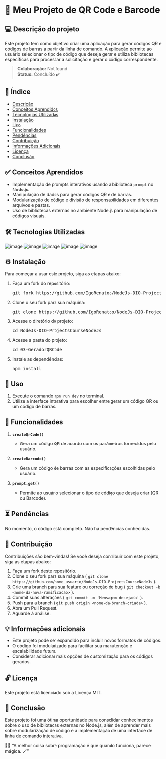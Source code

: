 # 🔲 Meu Projeto de QR Code e Barcode

## 💻 Descrição do projeto

Este projeto tem como objetivo criar uma aplicação para gerar códigos QR e códigos de barras a partir da linha de comando. A aplicação permite ao usuário selecionar o tipo de código que deseja gerar e utiliza bibliotecas específicas para processar a solicitação e gerar o código correspondente.

> **Colaboração:** Not found  
> **Status:** <span> Concluído </span> ✔️

## 📜 Índice

- [Descrição](#-descrição-do-projeto)
- [Conceitos Aprendidos](#-conceitos-aprendidos)
- [Tecnologias Utilizadas](#--tecnologias-utilizadas)
- [Instalação](#-instalação)
- [Uso](#-uso)
- [Funcionalidades](#-funcionalidades)
- [Pendências](#-pendências)
- [Contribuição](#-contribuição)
- [Informações Adicionais](#-informações-adicionais)
- [Licença](#-licença)
- [Conclusão](#-conclusão)

## ✅ Conceitos Aprendidos 

- Implementação de prompts interativos usando a biblioteca `prompt` no Node.js.
- Manipulação de dados para gerar códigos QR e de barras.
- Modularização de código e divisão de responsabilidades em diferentes arquivos e pastas.
- Uso de bibliotecas externas no ambiente Node.js para manipulação de códigos visuais.

## 🛠 Tecnologias Utilizadas

![image](https://img.shields.io/badge/Node.js-43853D?style=for-the-badge&logo=node.js&logoColor=white)
![image](https://img.shields.io/badge/JavaScript-F7DF1E?style=for-the-badge&logo=javascript&logoColor=black)
![image](https://img.shields.io/badge/Prompt-666666?style=for-the-badge)
![image](https://img.shields.io/badge/QR--Code-333333?style=for-the-badge)
![image](https://img.shields.io/badge/Barcode-444444?style=for-the-badge)

## ⚙ Instalação

Para começar a usar este projeto, siga as etapas abaixo:

1. Faça um fork do repositório:
   <pre>git fork https://github.com/IgoRenatoo/NodeJs-DIO-ProjectsCourseNodeJs.git</pre>

2. Clone o seu fork para sua máquina:
   <pre>git clone https://github.com/IgoRenatoo/NodeJs-DIO-ProjectsCourseNodeJs.git</pre>

3. Acesse o diretório do projeto:
   <pre>cd NodeJs-DIO-ProjectsCourseNodeJs</pre>

4. Acesse a pasta do projeto:
   <pre>cd 03-GeradorQRCode</pre>

5. Instale as dependências:
   <pre>npm install</pre>

## 🚀 Uso 
 
1. Execute o comando `npm run dev` no terminal.
2. Utilize a interface interativa para escolher entre gerar um código QR ou um código de barras.

## 🧩 Funcionalidades

1. **`createQrCode()`**
   - Gera um código QR de acordo com os parâmetros fornecidos pelo usuário.

2. **`createBarcode()`**
   - Gera um código de barras com as especificações escolhidas pelo usuário.

3. **`prompt.get()`**
   - Permite ao usuário selecionar o tipo de código que deseja criar (QR ou Barcode).

## ⏳ Pendências

No momento, o código está completo. Não há pendências conhecidas.

## 🤝 Contribuição

Contribuições são bem-vindas! Se você deseja contribuir com este projeto, siga as etapas abaixo:

1. Faça um fork deste repositório.
2. Clone o seu fork para sua máquina ( `git clone https://github.com/nome_usuario/NodeJs-DIO-ProjectsCourseNodeJs` ).
3. Crie uma branch para sua feature ou correção de bug ( `git checkout -b <nome-da-nova-ramificacao>` ).
4. Commit suas alterações ( `git commit -m 'Mensagem desejada'` ).
5. Push para a branch ( `git push origin <nome-da-branch-criada>` ).
6. Abra um Pull Request.
7. Aguarde à análise.

## 💡 Informações adicionais

- Este projeto pode ser expandido para incluir novos formatos de códigos.
- O código foi modularizado para facilitar sua manutenção e escalabilidade futura.
- Considerar adicionar mais opções de customização para os códigos gerados.

## 🔓 Licença

Este projeto está licenciado sob a Licença MIT.

## 🏁 Conclusão

Este projeto foi uma ótima oportunidade para consolidar conhecimentos sobre o uso de bibliotecas externas no Node.js, além de aprender mais sobre modularização de código e a implementação de uma interface de linha de comando interativa.

🧑‍💻 “A melhor coisa sobre programação é que quando funciona, parece mágica. 🪄”

